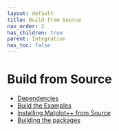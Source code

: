 ```yaml
---
layout: default
title: Build from Source
nav_order: 2
has_children: true
parent: Integration
has_toc: false
---
```

# Build from Source


- [Dependencies](build-from-source/dependencies.md)
- [Build the Examples](build-from-source/build-the-examples.md)
- [Installing Matplot++ from Source](build-from-source/installing-matplot-from-source.md)
- [Building the packages](build-from-source/building-the-packages.md)


<!-- Generated with mdsplit: https://github.com/alandefreitas/mdsplit -->
